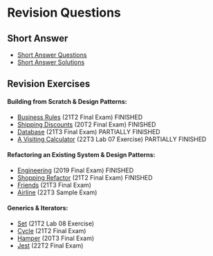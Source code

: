 # Revision Questions

## Short Answer
- [Short Answer Questions](/spec/ShortAnswer.md)
- [Short Answer Solutions](/spec/ShortAnswerSolutions.md)

## Revision Exercises

#### Building from Scratch & Design Patterns:

- [Business Rules](/spec/BusinessRules.md) (21T2 Final Exam) FINISHED
- [Shipping Discounts](/spec/ShippingDiscounts.md) (20T2 Final Exam) FINISHED
- [Database](/spec/Database.md) (21T3 Final Exam) PARTIALLY FINISHED
- [A Visiting Calculator](/spec/VisitingCalculator.md) (22T3 Lab 07 Exercise) PARTIALLY FINISHED

#### Refactoring an Existing System & Design Patterns:

- [Engineering](/spec/Engineering.md) (2019 Final Exam) FINISHED 
- [Shopping Refactor](/spec/ShoppingRefactor.md) (21T2 Final Exam) FINISHED
- [Friends](/spec/Friends.md) (21T3 Final Exam) 
- [Airline](/spec/Airline.md) (22T3 Sample Exam)

#### Generics & Iterators:

- [Set](/spec/Set.md) (21T2 Lab 08 Exercise)
- [Cycle](/spec/Cycle.md) (21T2 Final Exam)
- [Hamper](/spec/Hamper.md) (20T3 Final Exam)
- [Jest](/spec/Jest.md) (22T2 Final Exam)
